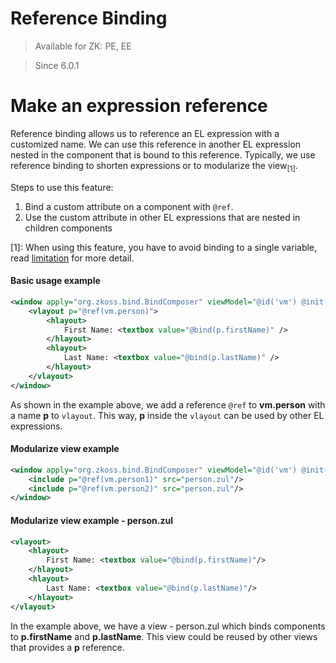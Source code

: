 # Reference Binding

> Available for ZK: PE, EE

> Since 6.0.1

Make an expression reference
============================
Reference binding allows us to reference an EL expression with a customized name. We can use this reference in another EL expression nested in the component that is bound to this reference. Typically, we use reference binding to shorten expressions or to modularize the view<sub>[1]</sub>.

Steps to use this feature:
1.  Bind a custom attribute on a component with ` @ref `.
2.  Use the custom attribute in other EL expressions that are nested in children components

[1]: When using this feature, you have to avoid binding to a single variable, read [limitation](./property_binding#limitation) for more detail.

#### Basic usage example
```xml
<window apply="org.zkoss.bind.BindComposer" viewModel="@id('vm') @init('foo.MyVM')">
    <vlayout p="@ref(vm.person)">
        <hlayout>
            First Name: <textbox value="@bind(p.firstName)" />
        </hlayout>
        <hlayout>
            Last Name: <textbox value="@bind(p.lastName)" />
        </hlayout>
    </vlayout>
</window>
```
As shown in the example above, we add a reference `@ref` to **vm.person** with a name **p** to `vlayout`. This way, **p** inside the `vlayout` can be used by other EL expressions.

#### Modularize view example
```xml
<window apply="org.zkoss.bind.BindComposer" viewModel="@id('vm') @init('foo.MyVM')">
    <include p="@ref(vm.person1)" src="person.zul"/>
    <include p="@ref(vm.person2)" src="person.zul"/>
</window>
```

#### Modularize view example - person.zul
```xml
<vlayout>
    <hlayout>
        First Name: <textbox value="@bind(p.firstName)"/>
    </hlayout>
    <hlayout>
        Last Name: <textbox value="@bind(p.lastName)"/>
    </hlayout>
</vlayout>
```
In the example above, we have a view - person.zul which binds components to **p.firstName** and **p.lastName**. This view could be reused by other views that provides a **p** reference.
